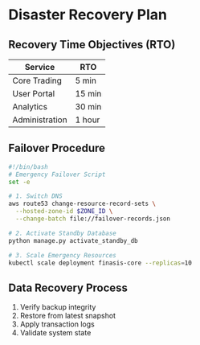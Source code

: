 # Disaster Recovery Plan

## Recovery Time Objectives (RTO)
| Service          | RTO    |
|-----------------|--------|
| Core Trading    | 5 min  |
| User Portal     | 15 min |
| Analytics       | 30 min |
| Administration  | 1 hour |

## Failover Procedure
```bash
#!/bin/bash
# Emergency Failover Script
set -e

# 1. Switch DNS
aws route53 change-resource-record-sets \
  --hosted-zone-id $ZONE_ID \
  --change-batch file://failover-records.json

# 2. Activate Standby Database
python manage.py activate_standby_db

# 3. Scale Emergency Resources
kubectl scale deployment finasis-core --replicas=10
```

## Data Recovery Process
1. Verify backup integrity
2. Restore from latest snapshot
3. Apply transaction logs
4. Validate system state
